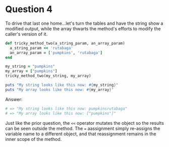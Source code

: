 # Question 4

To drive that last one home...let's turn the tables and have the string show a modified output, while the array thwarts the method's efforts to modify the caller's version of it.

```Ruby
def tricky_method_two(a_string_param, an_array_param)
  a_string_param << 'rutabaga'
  an_array_param = ['pumpkins', 'rutabaga']
end

my_string = "pumpkins"
my_array = ["pumpkins"]
tricky_method_two(my_string, my_array)

puts "My string looks like this now: #{my_string}"
puts "My array looks like this now: #{my_array}"
```

Answer:
```Ruby
# => "My string looks like this now: pumpkinsrutabaga"
# => "My array looks like this now: ["pumpkins"]"
```

Just like the prior question, the `<<` operator mutates the object so the results can be seen outside the method.  The `=` aassignment simply re-assigns the variable name to a different object, and that reassignment remains in the inner scope of the method.
